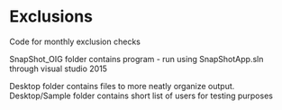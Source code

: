 # Exclusions
Code for monthly exclusion checks

SnapShot_OIG folder contains program - run using SnapShotApp.sln through visual studio 2015

Desktop folder contains files to more neatly organize output. Desktop/Sample folder contains short list of users for testing purposes
